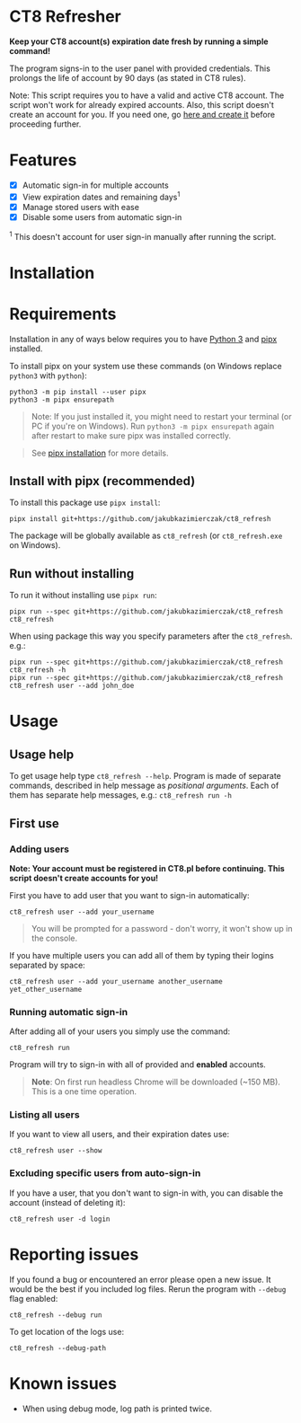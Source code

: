 # CT8 Refresher
**Keep your CT8 account(s) expiration date fresh by running a simple command!**

The program signs-in to the user panel with provided credentials. This prolongs
the life of account by 90 days (as stated in CT8 rules).

Note: This script requires you to have a valid and active CT8 account. The script won't work for already expired accounts. 
Also, this script doesn't create an account for you. If you need one, go [here and create it](https://www.ct8.pl/offer/create_new_account) before proceeding further.


# Features
* [x] Automatic sign-in for multiple accounts
* [x] View expiration dates and remaining days<sup>1</sup> 
* [x] Manage stored users with ease
* [x] Disable some users from automatic sign-in

<sup>1</sup> This doesn't account for user sign-in manually after running the script. 


# Installation
# Requirements
Installation in any of ways below requires you to have 
[Python 3](https://www.python.org/downloads/) and 
[pipx](https://pipxproject.github.io/pipx/installation/) installed.

To install pipx on your system use these commands (on Windows replace `python3` with `python`):
```
python3 -m pip install --user pipx
python3 -m pipx ensurepath
```
> Note: If you just installed it, you might need to restart your terminal (or PC if you're on Windows).
Run `python3 -m pipx ensurepath` again after restart to make sure pipx was installed correctly. 

> See [pipx installation](https://pipxproject.github.io/pipx/installation/) for more details.

## Install with pipx (recommended)
To install this package use `pipx install`:
```
pipx install git+https://github.com/jakubkazimierczak/ct8_refresh
```
The package will be globally available as `ct8_refresh` (or `ct8_refresh.exe` on Windows).  

## Run without installing
To run it without installing use `pipx run`:
```
pipx run --spec git+https://github.com/jakubkazimierczak/ct8_refresh ct8_refresh
```
When using package this way you specify parameters after the `ct8_refresh`. e.g.:
```
pipx run --spec git+https://github.com/jakubkazimierczak/ct8_refresh ct8_refresh -h
pipx run --spec git+https://github.com/jakubkazimierczak/ct8_refresh ct8_refresh user --add john_doe
```


# Usage
## Usage help
To get usage help type `ct8_refresh --help`. Program is made of separate commands, 
described in help message as *positional arguments*. Each of them has separate help 
messages, e.g.:
`ct8_refresh run -h`

## First use
### Adding users
**Note: Your account must be registered in CT8.pl before continuing. This script 
doesn't create accounts for you!**

First you have to add user that you want to sign-in automatically:
```
ct8_refresh user --add your_username
```
> You will be prompted for a password - don't worry, it won't show up in the console.

If you have multiple users you can add all of them by typing their logins separated by space:
```
ct8_refresh user --add your_username another_username yet_other_username
```
### Running automatic sign-in
After adding all of your users you simply use the command:
```
ct8_refresh run
```
Program will try to sign-in with all of provided and **enabled** accounts.
> **Note**: On first run headless Chrome will be downloaded (~150 MB). This is a one time operation.
### Listing all users
If you want to view all users, and their expiration dates use:
```
ct8_refresh user --show
```
### Excluding specific users from auto-sign-in
If you have a user, that you don't want to sign-in with, you can disable the account (instead of deleting it):
```
ct8_refresh user -d login
```

# Reporting issues
If you found a bug or encountered an error please open a new issue. It would be 
the best if you included log files. Rerun the program with `--debug` flag enabled:
```
ct8_refresh --debug run
```
To get location of the logs use:
```
ct8_refresh --debug-path
```


# Known issues
* When using debug mode, log path is printed twice.
